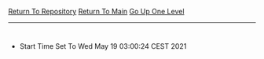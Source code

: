 [Return To Repository](https://github.com/bast69/piholeparser/)
[Return To Main](https://github.com/bast69/piholeparser/blob/master/RecentRunLogs/Mainlog.md)
[Go Up One Level](https://github.com/bast69/piholeparser/blob/master/RecentRunLogs/TopLevelScripts/10-Running-Initial-Tasks.md)
____________________________________
# 
* Start Time Set To Wed May 19 03:00:24 CEST 2021
